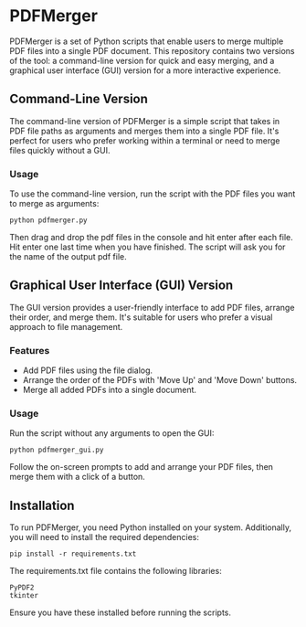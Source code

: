 # PDFMerger

PDFMerger is a set of Python scripts that enable users to merge multiple PDF files into a single PDF document. This repository contains two versions of the tool: a command-line version for quick and easy merging, and a graphical user interface (GUI) version for a more interactive experience.

## Command-Line Version

The command-line version of PDFMerger is a simple script that takes in PDF file paths as arguments and merges them into a single PDF file. It's perfect for users who prefer working within a terminal or need to merge files quickly without a GUI.

### Usage

To use the command-line version, run the script with the PDF files you want to merge as arguments:

```
python pdfmerger.py
```

Then drag and drop the pdf files in the console and hit enter after each file.
Hit enter one last time when you have finished.
The script will ask you for the name of the output pdf file.

## Graphical User Interface (GUI) Version

The GUI version provides a user-friendly interface to add PDF files, arrange their order, and merge them. It's suitable for users who prefer a visual approach to file management.
### Features

- Add PDF files using the file dialog.
- Arrange the order of the PDFs with 'Move Up' and 'Move Down' buttons.
- Merge all added PDFs into a single document.

### Usage

Run the script without any arguments to open the GUI:

```
python pdfmerger_gui.py
```

Follow the on-screen prompts to add and arrange your PDF files, then merge them with a click of a button.

## Installation

To run PDFMerger, you need Python installed on your system. Additionally, you will need to install the required dependencies:

```
pip install -r requirements.txt
```

The requirements.txt file contains the following libraries:

```
PyPDF2
tkinter
```

Ensure you have these installed before running the scripts.